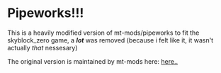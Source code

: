 # Pipeworks!!!

This is a heavily modified version of mt-mods/pipeworks to fit the skyblock_zero game, a ***lot*** was removed (because i felt like it, it wasn't actually *that* nessesary)

The original version is maintained by mt-mods here: [here..](https://github.com/mt-mods/pipeworks)
